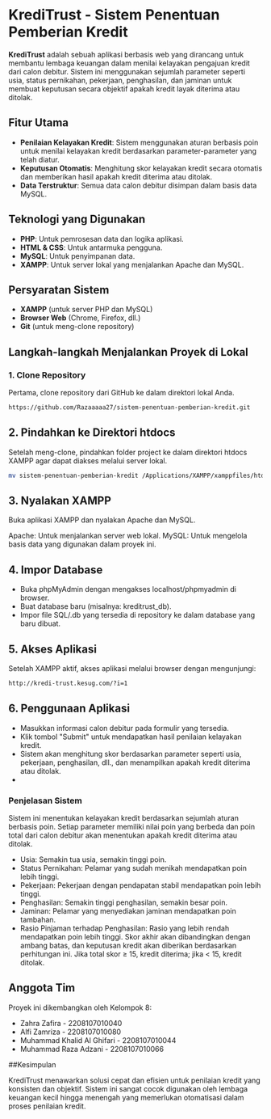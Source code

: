 # KrediTrust - Sistem Penentuan Pemberian Kredit

**KrediTrust** adalah sebuah aplikasi berbasis web yang dirancang untuk membantu lembaga keuangan dalam menilai kelayakan pengajuan kredit dari calon debitur. Sistem ini menggunakan sejumlah parameter seperti usia, status pernikahan, pekerjaan, penghasilan, dan jaminan untuk membuat keputusan secara objektif apakah kredit layak diterima atau ditolak.

## Fitur Utama

- **Penilaian Kelayakan Kredit**: Sistem menggunakan aturan berbasis poin untuk menilai kelayakan kredit berdasarkan parameter-parameter yang telah diatur.
- **Keputusan Otomatis**: Menghitung skor kelayakan kredit secara otomatis dan memberikan hasil apakah kredit diterima atau ditolak.
- **Data Terstruktur**: Semua data calon debitur disimpan dalam basis data MySQL.

## Teknologi yang Digunakan

- **PHP**: Untuk pemrosesan data dan logika aplikasi.
- **HTML & CSS**: Untuk antarmuka pengguna.
- **MySQL**: Untuk penyimpanan data.
- **XAMPP**: Untuk server lokal yang menjalankan Apache dan MySQL.

## Persyaratan Sistem

- **XAMPP** (untuk server PHP dan MySQL)
- **Browser Web** (Chrome, Firefox, dll.)
- **Git** (untuk meng-clone repository)

## Langkah-langkah Menjalankan Proyek di Lokal

### 1. Clone Repository

Pertama, clone repository dari GitHub ke dalam direktori lokal Anda.

```bash
https://github.com/Razaaaaa27/sistem-penentuan-pemberian-kredit.git
```

## 2. Pindahkan ke Direktori htdocs
Setelah meng-clone, pindahkan folder project ke dalam direktori htdocs XAMPP agar dapat diakses melalui server lokal.

```bash
mv sistem-penentuan-pemberian-kredit /Applications/XAMPP/xamppfiles/htdocs/KrediTrust
```

## 3. Nyalakan XAMPP
Buka aplikasi XAMPP dan nyalakan Apache dan MySQL.

Apache: Untuk menjalankan server web lokal.
MySQL: Untuk mengelola basis data yang digunakan dalam proyek ini.

## 4. Impor Database
- Buka phpMyAdmin dengan mengakses localhost/phpmyadmin di browser.
- Buat database baru (misalnya: kreditrust_db).
- Impor file SQL/.db yang tersedia di repository ke dalam database yang baru dibuat.

## 5. Akses Aplikasi
Setelah XAMPP aktif, akses aplikasi melalui browser dengan mengunjungi:

```bash 
http://kredi-trust.kesug.com/?i=1
```

## 6. Penggunaan Aplikasi
- Masukkan informasi calon debitur pada formulir yang tersedia.
- Klik tombol "Submit" untuk mendapatkan hasil penilaian kelayakan kredit.
- Sistem akan menghitung skor berdasarkan parameter seperti usia, pekerjaan, penghasilan, dll., dan menampilkan apakah kredit diterima atau ditolak.
- 
### Penjelasan Sistem

Sistem ini menentukan kelayakan kredit berdasarkan sejumlah aturan berbasis poin. Setiap parameter memiliki nilai poin yang berbeda dan poin total dari calon debitur akan menentukan apakah kredit diterima atau ditolak.

- Usia: Semakin tua usia, semakin tinggi poin.
- Status Pernikahan: Pelamar yang sudah menikah mendapatkan poin lebih tinggi.
- Pekerjaan: Pekerjaan dengan pendapatan stabil mendapatkan poin lebih tinggi.
- Penghasilan: Semakin tinggi penghasilan, semakin besar poin.
- Jaminan: Pelamar yang menyediakan jaminan mendapatkan poin tambahan.
- Rasio Pinjaman terhadap Penghasilan: Rasio yang lebih rendah mendapatkan poin lebih tinggi.
Skor akhir akan dibandingkan dengan ambang batas, dan keputusan kredit akan diberikan berdasarkan perhitungan ini. Jika total skor ≥ 15, kredit diterima; jika < 15, kredit ditolak.

## Anggota Tim

Proyek ini dikembangkan oleh Kelompok 8:

- Zahra Zafira - 2208107010040
- Alfi Zamriza - 2208107010080
- Muhammad Khalid Al Ghifari - 2208107010044
- Muhammad Raza Adzani - 2208107010066

##Kesimpulan

KrediTrust menawarkan solusi cepat dan efisien untuk penilaian kredit yang konsisten dan objektif. Sistem ini sangat cocok digunakan oleh lembaga keuangan kecil hingga menengah yang memerlukan otomatisasi dalam proses penilaian kredit.

